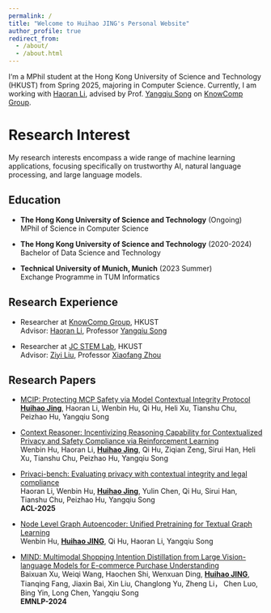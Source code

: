 ```yaml
---
permalink: /
title: "Welcome to Huihao JING's Personal Website"
author_profile: true
redirect_from: 
  - /about/
  - /about.html
---
```


I‘m a MPhil student at the Hong Kong University of Science and Technology (HKUST) from Spring 2025, majoring in Computer Science. Currently, I am working with [Haoran Li](https://hlibt.student.ust.hk/), advised by Prof. [Yangqiu Song](https://www.cse.ust.hk/~yqsong/) on [KnowComp Group](https://github.com/HKUST-KnowComp).

Research Interest
======
My research interests encompass a wide range of machine learning applications, focusing specifically on trustworthy AI, natural language processing, and large language models.

Education
------
* **The Hong Kong University of Science and Technology** (Ongoing) \
  MPhil of Science in Computer Science

* **The Hong Kong University of Science and Technology** (2020-2024) \
  Bachelor of Data Science and Technology

* **Technical University of Munich, Munich** (2023 Summer) \
  Exchange Programme in TUM Informatics

Research Experience
------
* Researcher at [KnowComp Group](https://github.com/HKUST-KnowComp), HKUST \
  Advisor: [Haoran Li](https://hlibt.student.ust.hk/), Professor [Yangqiu Song](https://www.cse.ust.hk/~yqsong/)

* Researcher at [JC STEM Lab](https://cse.hkust.edu.hk/dsf/), HKUST \
  Advisor: [Ziyi Liu](https://sites.google.com/view/ziyiliu), Professor [Xiaofang Zhou](https://sites.google.com/view/xiaofang-zhou)

Research Papers
------
* [MCIP: Protecting MCP Safety via Model Contextual Integrity Protocol](https://arxiv.org/abs/2505.14590) \
  **<ins>Huihao Jing</ins>**, Haoran Li, Wenbin Hu, Qi Hu, Heli Xu, Tianshu Chu, Peizhao Hu, Yangqiu Song  


* [Context Reasoner: Incentivizing Reasoning Capability for Contextualized Privacy and Safety Compliance via Reinforcement Learning](https://arxiv.org/abs/2505.14585) \
  Wenbin Hu, Haoran Li, **<ins>Huihao Jing</ins>**, Qi Hu, Ziqian Zeng, Sirui Han, Heli Xu, Tianshu Chu, Peizhao Hu, Yangqiu Song  


* [Privaci-bench: Evaluating privacy with contextual integrity and legal compliance](https://arxiv.org/abs/2502.17041) \
  Haoran Li, Wenbin Hu, **<ins>Huihao Jing</ins>**, Yulin Chen, Qi Hu, Sirui Han, Tianshu Chu, Peizhao Hu, Yangqiu Song  \
  **ACL-2025**

* [Node Level Graph Autoencoder: Unified Pretraining for Textual Graph Learning](https://arxiv.org/abs/2408.07091) \
  Wenbin Hu, **<ins>Huihao JING</ins>**, Qi Hu, Haoran Li, Yangqiu Song  

  
* [MIND: Multimodal Shopping Intention Distillation from Large Vision-language Models for E-commerce Purchase Understanding](https://arxiv.org/abs/2406.10701) \
  Baixuan Xu,  Weiqi Wang, Haochen Shi, Wenxuan Ding, **<ins>Huihao JING</ins>**, Tianqing Fang, Jiaxin Bai, Xin Liu, Changlong Yu, Zheng Li， Chen Luo, Bing Yin, Long Chen, Yangqiu Song  \
  **EMNLP-2024**
